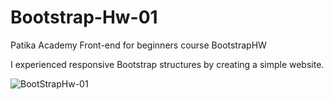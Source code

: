 # Bootstrap-Hw-01
Patika Academy Front-end for beginners course BootstrapHW


I experienced responsive Bootstrap structures by creating a simple website.


![BootStrapHw-01](https://github.com/YYigitGokmen/Bootstrap-Hw-01/assets/157407435/ba509dda-17e7-49ac-a071-0e64d3bbba59)
